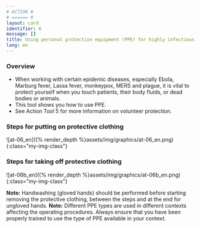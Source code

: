 ```yaml
---
# ACTION #
# ====== #
layout: card
identifier: 6
message: []
title: Using personal protection equipment (PPE) for highly infectious diseases
lang: en
---
```


### Overview
- When working with certain epidemic diseases, especially Ebola, Marburg fever, Lassa fever, monkeypox, MERS and plague, it is vital to protect yourself when you touch patients, their body fluids, or dead bodies or animals.
- This tool shows you how to use PPE.
- See Action Tool 5 <a class="crosslink" href="{% render_depth %}{% render_link action|5 %}"><i class="fas fa-external-link-alt" aria-hidden="true"></i></a> for more information on volunteer protection.

### Steps for putting on protective clothing
![at-06_en]({% render_depth %}assets/img/graphics/at-06_en.png){:class="my-img-class"}

### Steps for taking off protective clothing
![at-06b_en]({% render_depth %}assets/img/graphics/at-06b_en.png){:class="my-img-class"}

**Note:**  Handwashing  (gloved  hands)  should  be  performed  before  starting  removing  the  protective    clothing,  between  the  steps  and  at  the  end  for  ungloved hands.
**Note:** Different PPE types are used in different contexts affecting the operating procedures.  Always ensure that you have been properly trained to use the type of PPE available in your context.
